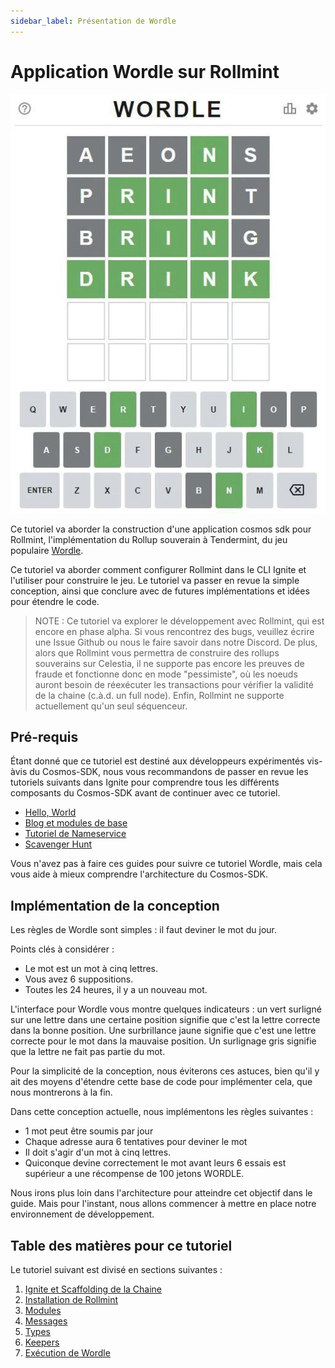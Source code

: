 ```yaml
---
sidebar_label: Présentation de Wordle
---
```


# Application Wordle sur Rollmint

![mamaki-testnet](/img/wordle.jpg)

Ce tutoriel va aborder la construction d'une application cosmos sdk pour Rollmint, l'implémentation du Rollup souverain à Tendermint, du jeu populaire [Wordle](https://www.nytimes.com/games/wordle/index.html).

Ce tutoriel va aborder comment configurer Rollmint dans le CLI Ignite et l'utiliser pour construire le jeu. Le tutoriel va passer en revue la simple conception, ainsi que conclure avec de futures implémentations et idées pour étendre le code.

> NOTE : Ce tutoriel va explorer le développement avec Rollmint, qui est encore en phase alpha. Si vous rencontrez des bugs, veuillez écrire une Issue Github ou nous le faire savoir dans notre Discord. De plus, alors que Rollmint vous permettra de construire des rollups souverains sur Celestia, il ne supporte pas encore les preuves de fraude et fonctionne donc en mode "pessimiste", où les noeuds auront besoin de réexécuter les transactions pour vérifier la validité de la chaine (c.à.d. un full node). Enfin, Rollmint ne supporte actuellement qu'un seul séquenceur.

## Pré-requis

Étant donné que ce tutoriel est destiné aux développeurs expérimentés vis-àvis du Cosmos-SDK, nous vous recommandons de passer en revue les tutoriels suivants dans Ignite pour comprendre tous les différents composants du Cosmos-SDK avant de continuer avec ce tutoriel.

* [Hello, World](https://docs.ignite.com/guide/hello)
* [Blog et modules de base](https://docs.ignite.com/guide/blog)
* [Tutoriel de Nameservice](https://docs.ignite.com/guide/nameservice)
* [Scavenger Hunt](https://docs.ignite.com/guide/scavenge)

Vous n'avez pas à faire ces guides pour suivre ce tutoriel Wordle, mais cela vous aide à mieux comprendre l'architecture du Cosmos-SDK.

## Implémentation de la conception

Les règles de Wordle sont simples : il faut deviner le mot du jour.

Points clés à considérer :

* Le mot est un mot à cinq lettres.
* Vous avez 6 suppositions.
* Toutes les 24 heures, il y a un nouveau mot.

L'interface pour Wordle vous montre quelques indicateurs : un vert surligné sur une lettre dans une certaine position signifie que c'est la lettre correcte dans la bonne position. Une surbrillance jaune signifie que c'est une lettre correcte pour le mot dans la mauvaise position. Un surlignage gris signifie que la lettre ne fait pas partie du mot.

Pour la simplicité de la conception, nous éviterons ces astuces, bien qu'il y ait des moyens d'étendre cette base de code pour implémenter cela, que nous montrerons à la fin.

Dans cette conception actuelle, nous implémentons les règles suivantes :

* 1 mot peut être soumis par jour
* Chaque adresse aura 6 tentatives pour deviner le mot
* Il doit s'agir d'un mot à cinq lettres.
* Quiconque devine correctement le mot avant leurs 6 essais est supérieur a une récompense de 100 jetons WORDLE.

Nous irons plus loin dans l'architecture pour atteindre cet objectif dans le guide. Mais pour l'instant, nous allons commencer à mettre en place notre environnement de développement.

## Table des matières pour ce tutoriel

Le tutoriel suivant est divisé en sections suivantes :

1. [Ignite et Scaffolding de la Chaine](./scaffold-wordle.md)
2. [Installation de Rollmint](./install-rollmint.md)
3. [Modules](./wordle-module.md)
4. [Messages](./wordle-messages.md)
5. [Types](./wordle-types.md)
6. [Keepers](./wordle-keeper.md)
7. [Exécution de Wordle](./run-wordle.md)
